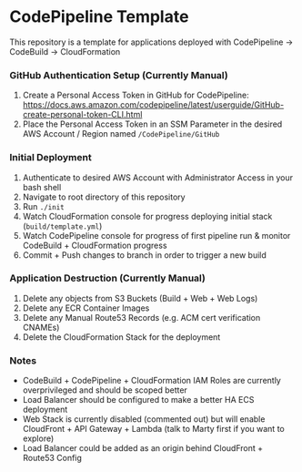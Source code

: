 # CodePipeline Template

This repository is a template for applications deployed with CodePipeline -> CodeBuild -> CloudFormation



### GitHub Authentication Setup (Currently Manual)

1. Create a Personal Access Token in GitHub for CodePipeline: https://docs.aws.amazon.com/codepipeline/latest/userguide/GitHub-create-personal-token-CLI.html
2. Place the Personal Access Token in an SSM Parameter in the desired AWS Account / Region named `/CodePipeline/GitHub`

### Initial Deployment

1. Authenticate to desired AWS Account with Administrator Access in your bash shell
2. Navigate to root directory of this repository
4. Run `./init`
5. Watch CloudFormation console for progress deploying initial stack (`build/template.yml`)
6. Watch CodePipeline console for progress of first pipeline run & monitor CodeBuild + CloudFormation progress
7. Commit + Push changes to branch in order to trigger a new build

### Application Destruction (Currently Manual)

1. Delete any objects from S3 Buckets (Build + Web + Web Logs)
2. Delete any ECR Container Images
3. Delete any Manual Route53 Records (e.g. ACM cert verification CNAMEs)
4. Delete the CloudFormation Stack for the deployment

### Notes

* CodeBuild + CodePipeline + CloudFormation IAM Roles are currently overprivileged and should be scoped better 
* Load Balancer should be configured to make a better HA ECS deployment
* Web Stack is currently disabled (commented out) but will enable CloudFront + API Gateway + Lambda (talk to Marty first if you want to explore)
* Load Balancer could be added as an origin behind CloudFront + Route53 Config
